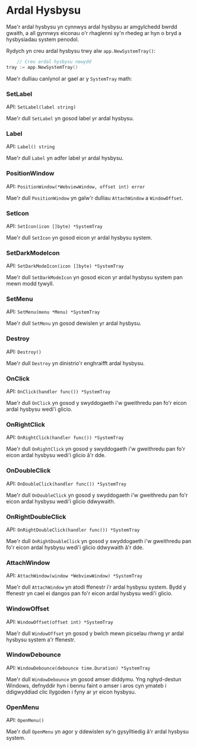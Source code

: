 # Ardal Hysbysu

Mae'r ardal hysbysu yn cynnwys ardal hysbysu ar amgylchedd bwrdd gwaith, a all
gynnwys eiconau o'r rhaglenni sy'n rhedeg ar hyn o bryd a hysbysiadau system
penodol.

Rydych yn creu ardal hysbysu trwy alw `app.NewSystemTray()`:

```go
    // Creu ardal hysbysu newydd
tray := app.NewSystemTray()
```

Mae'r dulliau canlynol ar gael ar y `SystemTray` math:

### SetLabel

API: `SetLabel(label string)`

Mae'r dull `SetLabel` yn gosod label yr ardal hysbysu.

### Label

API: `Label() string`

Mae'r dull `Label` yn adfer label yr ardal hysbysu.

### PositionWindow

API: `PositionWindow(*WebviewWindow, offset int) error`

Mae'r dull `PositionWindow` yn galw'r dulliau `AttachWindow` a `WindowOffset`.

### SetIcon

API: `SetIcon(icon []byte) *SystemTray`

Mae'r dull `SetIcon` yn gosod eicon yr ardal hysbysu system.

### SetDarkModeIcon

API: `SetDarkModeIcon(icon []byte) *SystemTray`

Mae'r dull `SetDarkModeIcon` yn gosod eicon yr ardal hysbysu system pan mewn modd tywyll.

### SetMenu

API: `SetMenu(menu *Menu) *SystemTray`

Mae'r dull `SetMenu` yn gosod dewislen yr ardal hysbysu.

### Destroy

API: `Destroy()`

Mae'r dull `Destroy` yn dinistrio'r enghraifft ardal hysbysu.

### OnClick

API: `OnClick(handler func()) *SystemTray`

Mae'r dull `OnClick` yn gosod y swyddogaeth i'w gweithredu pan fo'r eicon ardal hysbysu wedi'i glicio.

### OnRightClick

API: `OnRightClick(handler func()) *SystemTray`

Mae'r dull `OnRightClick` yn gosod y swyddogaeth i'w gweithredu pan fo'r eicon ardal hysbysu wedi'i glicio â'r dde.

### OnDoubleClick

API: `OnDoubleClick(handler func()) *SystemTray`

Mae'r dull `OnDoubleClick` yn gosod y swyddogaeth i'w gweithredu pan fo'r eicon ardal hysbysu wedi'i glicio ddwywaith.

### OnRightDoubleClick

API: `OnRightDoubleClick(handler func()) *SystemTray`

Mae'r dull `OnRightDoubleClick` yn gosod y swyddogaeth i'w gweithredu pan fo'r eicon ardal hysbysu wedi'i glicio ddwywaith â'r dde.

### AttachWindow

API: `AttachWindow(window *WebviewWindow) *SystemTray`

Mae'r dull `AttachWindow` yn atodi ffenestr i'r ardal hysbysu system. Bydd y ffenestr yn cael ei dangos pan fo'r eicon ardal hysbysu wedi'i glicio.

### WindowOffset

API: `WindowOffset(offset int) *SystemTray`

Mae'r dull `WindowOffset` yn gosod y bwlch mewn picselau rhwng yr ardal hysbysu system a'r ffenestr.

### WindowDebounce

API: `WindowDebounce(debounce time.Duration) *SystemTray`

Mae'r dull `WindowDebounce` yn gosod amser diddymu. Yng nghyd-destun Windows, defnyddir hyn i bennu faint o amser i aros cyn ymateb i ddigwyddiad clic llygoden i fyny ar yr eicon hysbysu.

### OpenMenu

API: `OpenMenu()`

Mae'r dull `OpenMenu` yn agor y ddewislen sy'n gysylltiedig â'r ardal hysbysu system.